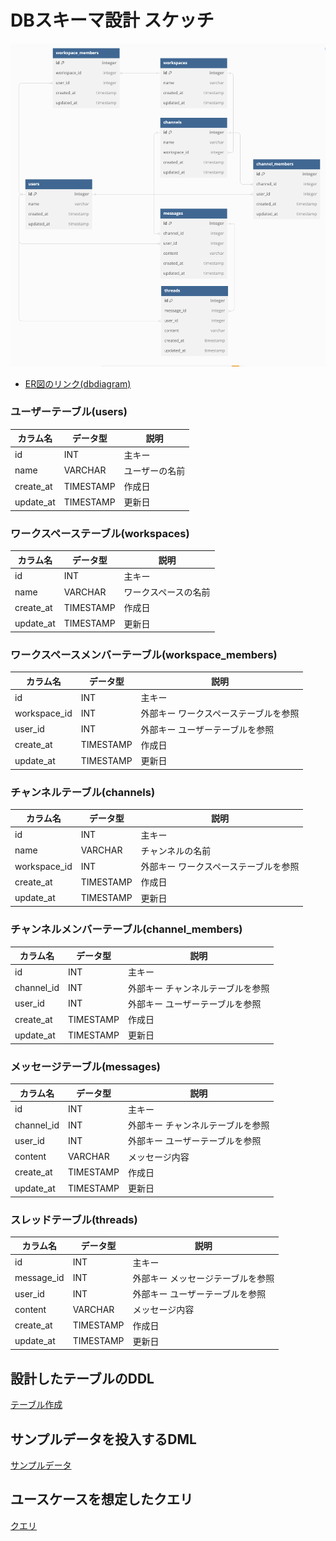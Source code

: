 # DBスキーマ設計 スケッチ
![ER図](./image/ERD.png)

- [ER図のリンク(dbdiagram)](https://dbdiagram.io/d/ChatTool-6670a126a179551be6186911)

### ユーザーテーブル(users)
| カラム名      | データ型  | 説明                    |
|--------------|----------|------------------------|
| id           | INT      | 主キー                  |
| name         | VARCHAR  | ユーザーの名前   |
| create_at    | TIMESTAMP| 作成日         |
| update_at    | TIMESTAMP| 更新日         |

### ワークスペーステーブル(workspaces)
| カラム名      | データ型   | 説明                   |
|--------------|----------|------------------------|
| id           | INT      | 主キー                 |
| name         | VARCHAR  | ワークスペースの名前   |
| create_at    | TIMESTAMP| 作成日         |
| update_at    | TIMESTAMP| 更新日         |

### ワークスペースメンバーテーブル(workspace_members)
| カラム名      | データ型   | 説明                   |
|--------------|------------|----------------------|
| id           | INT        | 主キー                 |
| workspace_id | INT        | 外部キー ワークスペーステーブルを参照 |
| user_id      | INT        | 外部キー ユーザーテーブルを参照      |
| create_at    | TIMESTAMP   | 作成日         |
| update_at    | TIMESTAMP   | 更新日         |

### チャンネルテーブル(channels)
| カラム名      | データ型   | 説明                   |
|--------------|----------|------------------------|
| id           | INT      | 主キー                 |
| name         | VARCHAR  | チャンネルの名前   |
| workspace_id | INT      | 外部キー ワークスペーステーブルを参照 |
| create_at    | TIMESTAMP| 作成日         |
| update_at    | TIMESTAMP| 更新日         |


### チャンネルメンバーテーブル(channel_members)
| カラム名      | データ型   | 説明                   |
|--------------|------------|----------------------|
| id           | INT        | 主キー                 |
| channel_id   | INT        | 外部キー チャンネルテーブルを参照 |
| user_id      | INT        | 外部キー ユーザーテーブルを参照   |
| create_at    | TIMESTAMP   | 作成日         |
| update_at    | TIMESTAMP   | 更新日         |

### メッセージテーブル(messages)
| カラム名      | データ型   | 説明                   |
|--------------|------------|----------------------|
| id           | INT        | 主キー                 |
| channel_id   | INT        | 外部キー チャンネルテーブルを参照 |
| user_id      | INT        | 外部キー ユーザーテーブルを参照   |
| content      | VARCHAR    | メッセージ内容         |
| create_at    | TIMESTAMP   | 作成日         |
| update_at    | TIMESTAMP   | 更新日         |

### スレッドテーブル(threads)
| カラム名      | データ型   | 説明                   |
|--------------|------------|----------------------|
| id           | INT        | 主キー                 |
| message_id   | INT        | 外部キー メッセージテーブルを参照 |
| user_id      | INT        | 外部キー ユーザーテーブルを参照   |
| content      | VARCHAR    | メッセージ内容         |
| create_at    | TIMESTAMP   | 作成日         |
| update_at    | TIMESTAMP   | 更新日         |


## 設計したテーブルのDDL
[テーブル作成](./mysql/script/DDL.sql)

## サンプルデータを投入するDML
[サンプルデータ](./mysql/script/DML.sql)

## ユースケースを想定したクエリ
[クエリ](./mysql/script/query.sql)
